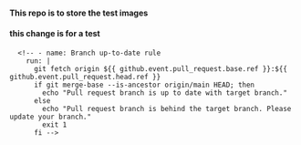 #### This repo is to store the test images
#### this change is for a test


      <!-- - name: Branch up-to-date rule
        run: |
          git fetch origin ${{ github.event.pull_request.base.ref }}:${{ github.event.pull_request.head.ref }}
          if git merge-base --is-ancestor origin/main HEAD; then
            echo "Pull request branch is up to date with target branch."
          else
            echo "Pull request branch is behind the target branch. Please update your branch."
            exit 1
          fi -->
